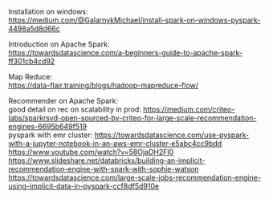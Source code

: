 Installation on windows: \
https://medium.com/@GalarnykMichael/install-spark-on-windows-pyspark-4498a5d8d66c



Introduction on Apache Spark: \
https://towardsdatascience.com/a-beginners-guide-to-apache-spark-ff301cb4cd92

Map Reduce: \
https://data-flair.training/blogs/hadoop-mapreduce-flow/



Recommender on Apache Spark: \
good detail on rec on scalability in prod: https://medium.com/criteo-labs/sparkrsvd-open-sourced-by-criteo-for-large-scale-recommendation-engines-6695b649f519 \
pyspark with emr cluster: https://towardsdatascience.com/use-pyspark-with-a-jupyter-notebook-in-an-aws-emr-cluster-e5abc4cc9bdd \
https://www.youtube.com/watch?v=58OjaDH2FI0 \
https://www.slideshare.net/databricks/building-an-implicit-recommendation-engine-with-spark-with-sophie-watson \
https://towardsdatascience.com/large-scale-jobs-recommendation-engine-using-implicit-data-in-pyspark-ccf8df5d910e

